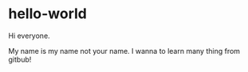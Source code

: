 # hello-world

Hi everyone. 

My name is my name not your name. 
I wanna to learn many thing from gitbub!

